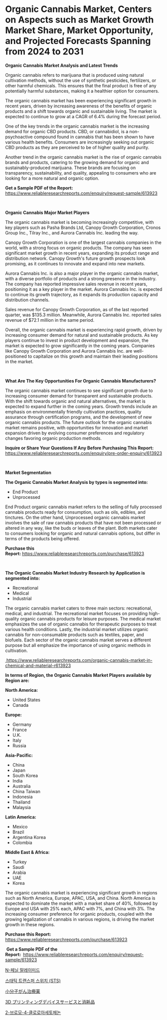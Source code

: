 <p><h1>Organic Cannabis Market, Centers on Aspects such as Market Growth Market Share, Market Opportunity, and Projected Forecasts Spanning from 2024 to 2031</h1></p><p><strong>Organic Cannabis Market Analysis and Latest Trends</strong></p>
<p><p>Organic cannabis refers to marijuana that is produced using natural cultivation methods, without the use of synthetic pesticides, fertilizers, or other harmful chemicals. This ensures that the final product is free of any potentially harmful substances, making it a healthier option for consumers.</p><p>The organic cannabis market has been experiencing significant growth in recent years, driven by increasing awareness of the benefits of organic products and a shift towards organic and sustainable living. The market is expected to continue to grow at a CAGR of 6.4% during the forecast period.</p><p>One of the key trends in the organic cannabis market is the increasing demand for organic CBD products. CBD, or cannabidiol, is a non-psychoactive compound found in cannabis that has been shown to have various health benefits. Consumers are increasingly seeking out organic CBD products as they are perceived to be of higher quality and purity.</p><p>Another trend in the organic cannabis market is the rise of organic cannabis brands and products, catering to the growing demand for organic and sustainably-produced marijuana. These brands are focusing on transparency, sustainability, and quality, appealing to consumers who are looking for a more natural and organic option.</p></p>
<p><strong>Get a Sample PDF of the Report:&nbsp;</strong> <a href="https://www.reliableresearchreports.com/enquiry/request-sample/613923">https://www.reliableresearchreports.com/enquiry/request-sample/613923</a></p>
<p>&nbsp;</p>
<p><strong>Organic Cannabis Major Market Players</strong></p>
<p><p>The organic cannabis market is becoming increasingly competitive, with key players such as Pasha Brands Ltd, Canopy Growth Corporation, Cronos Group Inc., Tilray Inc., and Aurora Cannabis Inc. leading the way.</p><p>Canopy Growth Corporation is one of the largest cannabis companies in the world, with a strong focus on organic products. The company has seen significant market growth in recent years, expanding its product range and distribution network. Canopy Growth's future growth prospects look promising, as it continues to innovate and expand into new markets.</p><p>Aurora Cannabis Inc. is also a major player in the organic cannabis market, with a diverse portfolio of products and a strong presence in the industry. The company has reported impressive sales revenue in recent years, positioning it as a key player in the market. Aurora Cannabis Inc. is expected to continue its growth trajectory, as it expands its production capacity and distribution channels.</p><p>Sales revenue for Canopy Growth Corporation, as of the last reported quarter, was $135.3 million. Meanwhile, Aurora Cannabis Inc. reported sales revenue of $72.1 million in the same period.</p><p>Overall, the organic cannabis market is experiencing rapid growth, driven by increasing consumer demand for natural and sustainable products. As key players continue to invest in product development and expansion, the market is expected to grow significantly in the coming years. Companies like Canopy Growth Corporation and Aurora Cannabis Inc. are well-positioned to capitalize on this growth and maintain their leading positions in the market.</p></p>
<p>&nbsp;</p>
<p><strong>What Are The Key Opportunities For Organic Cannabis Manufacturers?</strong></p>
<p><p>The organic cannabis market continues to see significant growth due to increasing consumer demand for transparent and sustainable products. With the shift towards organic and natural alternatives, the market is expected to expand further in the coming years. Growth trends include an emphasis on environmentally friendly cultivation practices, quality assurance through certification programs, and the development of new organic cannabis products. The future outlook for the organic cannabis market remains positive, with opportunities for innovation and market expansion driven by evolving consumer preferences and regulatory changes favoring organic production methods.</p></p>
<p><strong>Inquire or Share Your Questions If Any Before Purchasing This Report:</strong> <a href="https://www.reliableresearchreports.com/enquiry/pre-order-enquiry/613923">https://www.reliableresearchreports.com/enquiry/pre-order-enquiry/613923</a></p>
<p>&nbsp;</p>
<p><strong>Market Segmentation</strong></p>
<p><strong>The Organic Cannabis Market Analysis by types is segmented into:</strong></p>
<p><ul><li>End Product</li><li>Unprocessed</li></ul></p>
<p><p>End Product organic cannabis market refers to the selling of fully processed cannabis products ready for consumption, such as oils, edibles, and tinctures. On the other hand, Unprocessed organic cannabis market involves the sale of raw cannabis products that have not been processed or altered in any way, like the buds or leaves of the plant. Both markets cater to consumers looking for organic and natural cannabis options, but differ in terms of the products being offered.</p></p>
<p><strong>Purchase this Report:&nbsp;</strong><a href="https://www.reliableresearchreports.com/purchase/613923">https://www.reliableresearchreports.com/purchase/613923</a></p>
<p>&nbsp;</p>
<p><strong>The Organic Cannabis Market Industry Research by Application is segmented into:</strong></p>
<p><ul><li>Recreational</li><li>Medical</li><li>Industrial</li></ul></p>
<p><p>The organic cannabis market caters to three main sectors: recreational, medical, and industrial. The recreational market focuses on providing high-quality organic cannabis products for leisure purposes. The medical market emphasizes the use of organic cannabis for therapeutic purposes to treat various health conditions. Lastly, the industrial market utilizes organic cannabis for non-consumable products such as textiles, paper, and biofuels. Each sector of the organic cannabis market serves a different purpose but all emphasize the importance of using organic methods in cultivation.</p></p>
<p><a href="https://www.reliableresearchreports.com/organic-cannabis-market-in-chemical-and-material-r613923">&nbsp;https://www.reliableresearchreports.com/organic-cannabis-market-in-chemical-and-material-r613923</a></p>
<p><strong>In terms of Region, the Organic Cannabis Market Players available by Region are:</strong></p>
<p>
    <p> <strong> North America: </strong>
        <ul>
            <li>United States</li>
            <li>Canada</li>
        </ul>
        </p> 
    <p> <strong> Europe: </strong>
        <ul>
            <li>Germany</li>
            <li>France</li>
            <li>U.K.</li>
            <li>Italy</li>
            <li>Russia</li>
        </ul>
        </p> 
    <p> <strong> Asia-Pacific: </strong>
        <ul>
            <li>China</li>
            <li>Japan</li>
            <li>South Korea</li>
            <li>India</li>
            <li>Australia</li>
            <li>China Taiwan</li>
            <li>Indonesia</li>
            <li>Thailand</li>
            <li>Malaysia</li>
        </ul>
        </p> 
    <p> <strong> Latin America: </strong>
        <ul>
            <li>Mexico</li>
            <li>Brazil</li>
            <li>Argentina Korea</li>
            <li>Colombia</li>
        </ul>
        </p> 
    <p> <strong> Middle East & Africa: </strong>
        <ul>
            <li>Turkey</li>
            <li>Saudi</li>
            <li>Arabia</li>
            <li>UAE</li>
            <li>Korea</li>
        </ul>
    </p>
    </p>
<p><p>The organic cannabis market is experiencing significant growth in regions such as North America, Europe, APAC, USA, and China. North America is expected to dominate the market with a market share of 40%, followed by Europe and USA with 25% each, APAC with 7%, and China with 3%. The increasing consumer preference for organic products, coupled with the growing legalization of cannabis in various regions, is driving the market growth in these regions.</p></p>
<p><strong>Purchase this Report: </strong><a href="https://www.reliableresearchreports.com/purchase/613923">https://www.reliableresearchreports.com/purchase/613923</a></p>
<p>&nbsp;<strong>Get a Sample PDF of the Report:&nbsp;&nbsp;</strong><a href="https://www.reliableresearchreports.com/enquiry/request-sample/613923">https://www.reliableresearchreports.com/enquiry/request-sample/613923</a></p>
<p><strong></strong></p>
<p><p><a href="https://github.com/vs019sa3m8x/Market-Research-Report-List-2/blob/main/403166490941.md">N-페닐 말레이미드</a></p><p><a href="https://medium.com/@soloncarter42/%EC%A0%95%EC%A0%81-%EC%A0%84%ED%99%98-%EC%8A%A4%EC%9C%84%EC%B9%98-sts-%EC%8B%9C%EC%9E%A5-%EC%9D%B8%EC%82%AC%EC%9D%B4%ED%8A%B8-%EC%8B%9C%EC%9E%A5-%EB%8F%99%ED%96%A5-%EC%84%B1%EC%9E%A5-2024%EB%85%84%EB%B6%80%ED%84%B0-2031%EB%85%84%EA%B9%8C%EC%A7%80-%EC%98%88%EC%B8%A1%EB%90%9C-%EA%B2%83-65f78e0c292e">스태틱 트랜스퍼 스위치 (STS)</a></p><p><a href="https://github.com/LizaHeller2023/Market-Research-Report-List-1/blob/main/944663099592.md">小分子がん治療薬</a></p><p><a href="https://medium.com/@timslater46/3d%E3%83%97%E3%83%AA%E3%83%B3%E3%83%86%E3%82%A3%E3%83%B3%E3%82%B0%E3%83%87%E3%83%90%E3%82%A4%E3%82%B9%E3%81%AE%E3%82%B5%E3%83%BC%E3%83%93%E3%82%B9%E3%81%A8%E3%82%B5%E3%83%97%E3%83%A9%E3%82%A4%E5%B8%82%E5%A0%B4%E3%81%AE%E5%88%86%E6%9E%90-%E3%82%B0%E3%83%AD%E3%83%BC%E3%83%90%E3%83%AB%E7%94%A3%E6%A5%AD%E3%81%AE%E5%B1%95%E6%9C%9B%E3%81%8A%E3%82%88%E3%81%B3%E4%BA%88%E6%B8%AC-2024%E5%B9%B4%E3%81%8B%E3%82%892031%E5%B9%B4-1024578a56e1">3D プリンティングデバイスサービスと消耗品</a></p><p><a href="https://github.com/Madalyell456456/Market-Research-Report-List-2/blob/main/194305990942.md">2-브로모-4-클로로아세토페논</a></p></p>